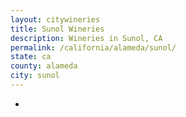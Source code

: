 ```yaml
---
layout: citywineries
title: Sunol Wineries
description: Wineries in Sunol, CA
permalink: /california/alameda/sunol/
state: ca
county: alameda
city: sunol
---
```

-
